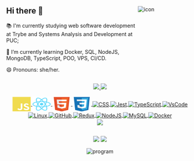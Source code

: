 <div>
  <img align="right" alt="icon" height="150" width="150" src="https://media.discordapp.net/attachments/873969245543862274/873969327009857576/download20210800131023.png">
  <h2> Hi there 🖖 </h2>
 
  <p align="left">📚 I'm currently studying web software development at Trybe and Systems Analysis and Development at PUC;</p>
  <p align="left">🌱 I’m currently learning Docker, SQL, NodeJS, MongoDB, TypeScript, POO, VPS, CI/CD.</p>
  <p align="left">😄 Pronouns: she/her.</p>
</div>

##

<div align="center">
  <a href="https://github.com/jessicqueiroz">
  <img height="160em" src="https://github-readme-stats.vercel.app/api?username=jessicqueiroz&show_icons=true&theme=radical&include_all_commits=true&count_private=true"/>
  <img height="160em" src="https://github-readme-stats.vercel.app/api/top-langs/?username=jessicqueiroz&layout=compact&langs_count=7&theme=radical"/>
</div>
<div style="display: inline_block" align="center"><br>
   <img align="center" alt="Js" height="40" width="50" src="https://raw.githubusercontent.com/devicons/devicon/master/icons/javascript/javascript-plain.svg">
  <img align="center" alt="React" height="40" width="50" src="https://raw.githubusercontent.com/devicons/devicon/master/icons/react/react-original.svg">
  <img align="center" alt="HTML" height="40" width="50" src="https://raw.githubusercontent.com/devicons/devicon/master/icons/html5/html5-original.svg">
  <img align="center" alt="CSS" height="40" width="50" src="https://raw.githubusercontent.com/devicons/devicon/master/icons/css3/css3-original.svg">
  <img align="center" alt="CSS" height="40" width="50" src="https://cdn.jsdelivr.net/gh/devicons/devicon/icons/git/git-original.svg">
  <img align="center" alt="Jest" height="40" width="50" src="https://cdn.jsdelivr.net/gh/devicons/devicon/icons/jest/jest-plain.svg">
  <img align="center" alt="TypeScript" height="40" width="50" src="https://cdn.jsdelivr.net/gh/devicons/devicon/icons/typescript/typescript-original.svg">
  <img align="center" alt="VsCode" height="40" width="50" src="https://cdn.jsdelivr.net/gh/devicons/devicon/icons/visualstudio/visualstudio-plain.svg">
  <img align="center" alt="Linux" height="40" width="50" src="https://cdn.jsdelivr.net/gh/devicons/devicon/icons/linux/linux-original.svg">
  <img align="center" alt="GitHub" height="40" width="50" src="https://cdn.jsdelivr.net/gh/devicons/devicon/icons/github/github-original.svg">
  <img align="center" alt="Redux" height="40" width="50" src="https://cdn.jsdelivr.net/gh/devicons/devicon/icons/redux/redux-original.svg">
  <img align="center" alt="NodeJS" height="40" width="50" src="https://cdn.jsdelivr.net/gh/devicons/devicon/icons/nodejs/nodejs-original.svg">
  <img align="center" alt="MySQL" height="40" width="50" src="https://cdn.jsdelivr.net/gh/devicons/devicon/icons/mysql/mysql-original-wordmark.svg">
  <img align="center" alt="Docker" height="40" width="50" src="https://cdn.jsdelivr.net/gh/devicons/devicon/icons/docker/docker-original-wordmark.svg">
  
</div>

<div align="center">
 <a href="https://git.io/streak-stats">
   <img align="center" src="https://github-readme-streak-stats.herokuapp.com/?user=jessicqueiroz&theme=radical" />
 </a>
</div>
  
  ##
  
 <div align="center">
    <a href = "mailto:gnr0034@gmail.com"><img src="https://img.shields.io/badge/-Gmail-%23333?style=for-the-badge&logo=gmail&logoColor=white" target="_blank"></a>
    <a href="https://www.linkedin.com/in/jessicqueiroz/" target="_blank"><img src="https://img.shields.io/badge/-LinkedIn-%230077B5?style=for-the-badge&logo=linkedin&logoColor=white" target="_blank"></a> 
 
  ![program](https://media.giphy.com/media/iIqmM5tTjmpOB9mpbn/giphy.gif)
 
</div>
 

